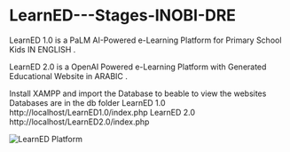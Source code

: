 # LearnED---Stages-INOBI-DRE

LearnED 1.0 is a  PaLM AI-Powered e-Learning Platform for Primary School Kids IN ENGLISH .

LearnED 2.0 is a OpenAI Powered e-Learning Platform with Generated Educational Website in ARABIC .

Install XAMPP and import the Database to beable to view the websites Databases are in the db folder 
LearnED 1.0  http://localhost/LearnED1.0/index.php
LearnED 2.0  http://localhost/LearnED2.0/index.php

![LearnED Platform](https://i.imgur.com/Bvpwf2u.png)

